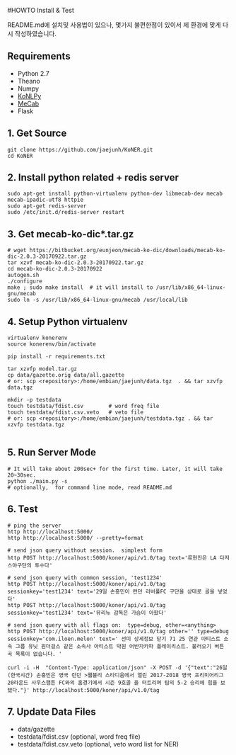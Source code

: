 #HOWTO Install & Test 

README.md에 설치및 사용법이 있으나, 몇가지 불편한점이 있이서 제 환경에 맞게 다시 작성하였습니다.

## Requirements

* Python 2.7
* Theano
* Numpy
* [KoNLPy](http://konlpy-ko.readthedocs.io/ko/v0.4.3/)
* [MeCab](https://bitbucket.org/eunjeon/mecab-ko/overview)
* Flask

## 1. Get Source 
```
git clone https://github.com/jaejunh/KoNER.git
cd KoNER
```

## 2. Install python related + redis server 
```
sudo apt-get install python-virtualenv python-dev libmecab-dev mecab mecab-ipadic-utf8 httpie
sudo apt-get redis-server
sudo /etc/init.d/redis-server restart
```

## 3. Get mecab-ko-dic*.tar.gz 
```
# wget https://bitbucket.org/eunjeon/mecab-ko-dic/downloads/mecab-ko-dic-2.0.3-20170922.tar.gz
tar xzvf mecab-ko-dic-2.0.3-20170922.tar.gz
cd mecab-ko-dic-2.0.3-20170922
autogen.sh
./configure
make ; sudo make install  # it will install to /usr/lib/x86_64-linux-gnu/mecab
sudo ln -s /usr/lib/x86_64-linux-gnu/mecab /usr/local/lib
```

## 4. Setup Python virtualenv 
```
virtualenv konerenv
source konerenv/bin/activate

pip install -r requirements.txt

tar xzvfp model.tar.gz
cp data/gazette.orig data/all.gazette 
# or: scp <repository>:/home/embian/jaejunh/data.tgz  . && tar xzvfp data.tgz

mkdir -p testdata
touch testdata/fdist.csv        # word freq file
touch testdata/fdist.csv.veto   # veto file
# or: scp <repository>:/home/embian/jaejunh/testdata.tgz . && tar xzvfp testdata.tgz


```
## 5. Run Server Mode 
```
# It will take about 200sec+ for the first time. Later, it will take 20~30sec.
python ./main.py -s              
# optionally,  for command line mode, read README.md

```
## 6. Test 
```
# ping the server
http http://localhost:5000/
http http://localhost:5000/ --pretty=format

# send json query without session.  simplest form
http POST http://localhost:5000/koner/api/v1.0/tag text='류현진은 LA 다저스야구단의 투수다'

# send json query with common session, 'test1234' 
http POST http://localhost:5000/koner/api/v1.0/tag sessionkey='test1234' text='29일 손흥민이 런던 리버풀FC 구단을 상대로 골을 넣었다'
http POST http://localhost:5000/koner/api/v1.0/tag sessionkey='test1234' text='뮤리뉴 감독은 가슴이 아팠다'

# send json query with all flags on:  type=debug, other=<anything>
http POST http://localhost:5000/koner/api/v1.0/tag other='' type=debug sessionkey='com.iloen.melon' text=' 선미 상세정보 닫기 71 25 연관 아티스트 소속 그룹 유닛 원더걸스 같은 소속사 아티스트 박원 어반자카파 플레이리스트. 불러오기 버튼 곡 목록이 없습니다. '

curl -i -H  "Content-Type: application/json" -X POST -d '{"text":"26일(한국시간) 손흥민은 영국 런던 >웸블리 스타디움에서 열린 2017-2018 영국 프리미어리그 20라운드 사우스햄튼 FC와의 홈경기에서 시즌 9호골 을 터트리며 팀의 5-2 승리에 힘을 보탰다."}' http://localhost:5000/koner/api/v1.0/tag
```

## 7. Update Data Files 

* data/gazette  
* testdata/fdist.csv (optional, word freq file)
* testdata/fdist.csv.veto (optional, veto word list for NER)
